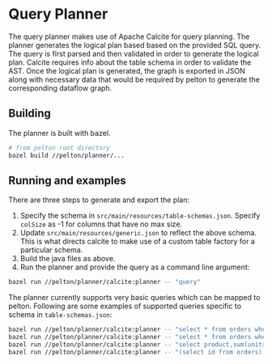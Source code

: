 # Query Planner

The query planner makes use of Apache Calcite for query planning.
The planner generates the logical plan based based on the provided SQL query.
The query is first parsed and then validated in order to generate the logical
plan. Calcite requires info about the table schema in order to validate the AST.
Once the logical plan is generated, the graph is exported in JSON along with
necessary data that would be required by pelton to generate the corresponding
dataflow graph.

## Building

The planner is built with bazel.

```bash
# from pelton root directory
bazel build //pelton/planner/...
```

## Running and examples

There are three steps to generate and export the plan:
1. Specify the schema in `src/main/resources/table-schemas.json`.
   Specify `colSize` as -1 for columns that have no max size.
2. Update `src/main/resources/generic.json` to reflect the above schema.
   This is what directs calcite to make use of a custom table factory for a
   particular schema.
3. Build the java files as above.
4. Run the planner and provide the query as a command line argument:
```bash
bazel run //pelton/planner/calcite:planner -- "query"
```

The planner currently supports very basic queries which can be mapped to pelton.
Following are some examples of supported queries specific to schema in
`table-schemas.json`:
```bash
bazel run //pelton/planner/calcite:planner -- "select * from orders where product='xzy'"
bazel run //pelton/planner/calcite:planner -- "select * from orders where units>4 and id>3"
bazel run //pelton/planner/calcite:planner -- "select product,sum(units) from orders group by product"
bazel run //pelton/planner/calcite:planner -- "(select id from orders) union (select id from products)"
```
